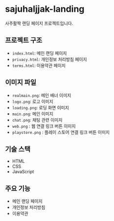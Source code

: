 # sajuhaljjak-landing

사주활짝 랜딩 페이지 프로젝트입니다.


## 프로젝트 구조

- `index.html`: 메인 랜딩 페이지
- `privacy.html`: 개인정보 처리방침 페이지
- `terms.html`: 이용약관 페이지

## 이미지 파일

- `realmain.png`: 메인 배너 이미지
- `logo.png`: 로고 이미지
- `loading.png`: 로딩 화면 이미지
- `main.png`: 메인 이미지
- `chat.png`: 채팅 관련 이미지
- `web.png` : 웹 연결 링크 버튼 이미지
- `playstore.png` : 플레이 스토어 연결 링크 버튼 이미지

## 기술 스택

- HTML
- CSS
- JavaScript

## 주요 기능

- 메인 랜딩 페이지
- 개인정보 처리방침
- 이용약관 
